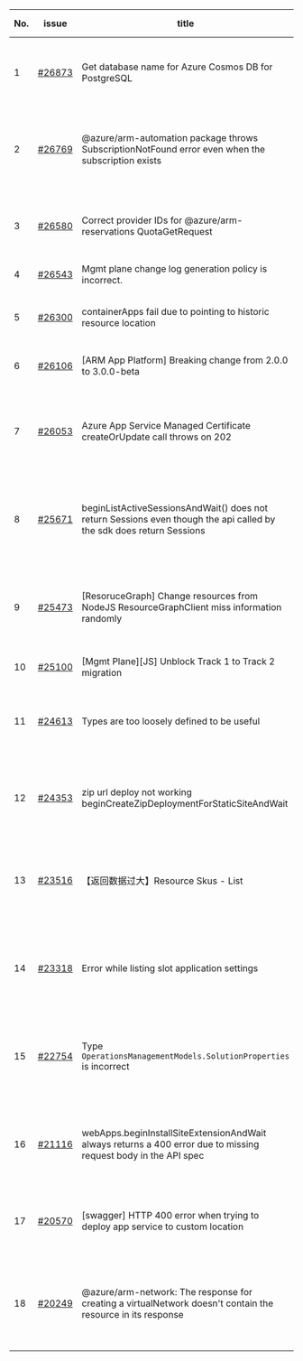 | No. | issue | title | labels | assignees | bot advice | created date |
| ------ | ------ | ------ | ------ | ------ | ------ | :-----: |
|1|[#26873](https://github.com/Azure/azure-sdk-for-js/issues/26873)|Get database name for Azure Cosmos DB for PostgreSQL|question, customer-reported, Mgmt, Cosmos, needs-team-attention|qiaozha|new issue|2023-08-18|
|2|[#26769](https://github.com/Azure/azure-sdk-for-js/issues/26769)|@azure/arm-automation package throws SubscriptionNotFound error even when the subscription exists|question, customer-reported, Mgmt, Automation, needs-author-feedback, no-recent-activity|qiaozha||2023-08-10|
|3|[#26580](https://github.com/Azure/azure-sdk-for-js/issues/26580)|Correct provider IDs for @azure/arm-reservations QuotaGetRequest |Mgmt, Service Attention, needs-author-feedback, no-recent-activity, Quota|qiaozha, kazrael2119||2023-07-21|
|4|[#26543](https://github.com/Azure/azure-sdk-for-js/issues/26543)|Mgmt plane change log generation policy is incorrect.|Mgmt, Mgmt-EngSys|MaryGao, kazrael2119||2023-07-19|
|5|[#26300](https://github.com/Azure/azure-sdk-for-js/issues/26300)|containerApps fail due to pointing to historic resource location|bug, customer-reported, Mgmt, App Services, needs-team-attention|qiaozha||2023-06-22|
|6|[#26106](https://github.com/Azure/azure-sdk-for-js/issues/26106)|[ARM App Platform] Breaking change from 2.0.0 to 3.0.0-beta|Mgmt, ARM - Managed Applications|MaryGao, kazrael2119||2023-06-06|
|7|[#26053](https://github.com/Azure/azure-sdk-for-js/issues/26053)|Azure App Service Managed Certificate createOrUpdate call throws on 202|question, customer-reported, Mgmt, App Services, Service Attention, needs-team-attention|qiaozha, kazrael2119||2023-05-31|
|8|[#25671](https://github.com/Azure/azure-sdk-for-js/issues/25671)|beginListActiveSessionsAndWait() does not return Sessions even though the api called by the sdk does return Sessions|bug, customer-reported, Mgmt, Service Attention, Network, needs-team-attention|qiaozha, kazrael2119||2023-04-26|
|9|[#25473](https://github.com/Azure/azure-sdk-for-js/issues/25473)|[ResoruceGraph] Change resources from NodeJS ResourceGraphClient miss information randomly|question, customer-reported, Mgmt, Service Attention, Resource Graph, needs-team-attention|qiaozha|new comment|2023-04-06|
|10|[#25100](https://github.com/Azure/azure-sdk-for-js/issues/25100)|[Mgmt Plane][JS] Unblock Track 1 to Track 2 migration|Mgmt|lirenhe|new issue|2023-03-06|
|11|[#24613](https://github.com/Azure/azure-sdk-for-js/issues/24613)|Types are too loosely defined to be useful|customer-reported, Mgmt, feature-request, needs-team-attention, SecurityInsights|qiaozha||2023-01-30|
|12|[#24353](https://github.com/Azure/azure-sdk-for-js/issues/24353)|zip url deploy not working beginCreateZipDeploymentForStaticSiteAndWait|bug, customer-reported, Mgmt, App Services, needs-team-attention, CXP Attention|qiaozha||2023-01-03|
|13|[#23516](https://github.com/Azure/azure-sdk-for-js/issues/23516)|【返回数据过大】Resource Skus - List|customer-reported, Mgmt, Service Attention, feature-request, ARM - Core, needs-team-attention|qiaozha|new comment|2022-10-14|
|14|[#23318](https://github.com/Azure/azure-sdk-for-js/issues/23318)|Error while listing slot application settings  |bug, customer-reported, Mgmt, App Services, Service Attention, needs-team-attention|qiaozha|new comment|2022-09-26|
|15|[#22754](https://github.com/Azure/azure-sdk-for-js/issues/22754)|Type `OperationsManagementModels.SolutionProperties` is incorrect|bug, customer-reported, Mgmt, Service Attention, Operations Management, needs-team-attention|qiaozha, xboxeer||2022-07-29|
|16|[#21116](https://github.com/Azure/azure-sdk-for-js/issues/21116)|webApps.beginInstallSiteExtensionAndWait always returns a 400 error due to missing request body in the API spec|bug, customer-reported, Mgmt, App Services, Service Attention, needs-team-attention|qiaozha|new comment|2022-03-30|
|17|[#20570](https://github.com/Azure/azure-sdk-for-js/issues/20570)|[swagger] HTTP 400 error when trying to deploy app service to custom location|Mgmt, App Services, Service Attention, needs-team-attention|MaryGao, qiaozha|new comment|2022-02-28|
|18|[#20249](https://github.com/Azure/azure-sdk-for-js/issues/20249)|@azure/arm-network: The response for creating a virtualNetwork doesn't contain the resource in its response|question, customer-reported, Mgmt, Service Attention, Network, needs-team-attention|qiaozha|new comment|2022-02-08|
